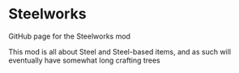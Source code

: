 # Steelworks
GitHub page for the Steelworks mod

This mod is all about Steel and Steel-based items, and as such will eventually have somewhat long crafting trees
